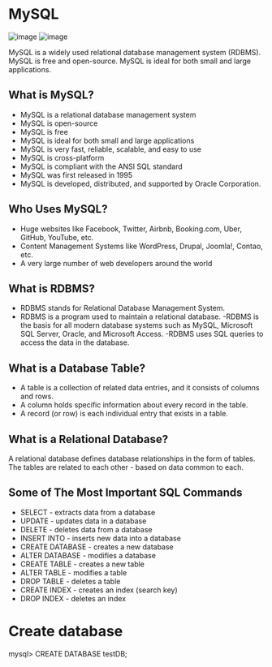 # MySQL

![image](https://user-images.githubusercontent.com/90493668/153834562-fba49b13-0500-4a75-b1a3-385fe09f946a.png) ![image](https://user-images.githubusercontent.com/90493668/153834640-5cbc3200-d630-4791-a89c-1ecede70a348.png)


MySQL is a widely used relational database management system (RDBMS).
MySQL is free and open-source.
MySQL is ideal for both small and large applications.

## What is MySQL?

- MySQL is a relational database management system
- MySQL is open-source
- MySQL is free
- MySQL is ideal for both small and large applications
- MySQL is very fast, reliable, scalable, and easy to use
- MySQL is cross-platform
- MySQL is compliant with the ANSI SQL standard
- MySQL was first released in 1995
- MySQL is developed, distributed, and supported by Oracle Corporation.

## Who Uses MySQL?

- Huge websites like Facebook, Twitter, Airbnb, Booking.com, Uber, GitHub, YouTube, etc.
- Content Management Systems like WordPress, Drupal, Joomla!, Contao, etc.
- A very large number of web developers around the world

## What is RDBMS?

- RDBMS stands for Relational Database Management System.
- RDBMS is a program used to maintain a relational database.
-RDBMS is the basis for all modern database systems such as MySQL, Microsoft SQL Server, Oracle, and Microsoft Access.
-RDBMS uses SQL queries to access the data in the database.

## What is a Database Table?

- A table is a collection of related data entries, and it consists of columns and rows.
- A column holds specific information about every record in the table.
- A record (or row) is each individual entry that exists in a table.

## What is a Relational Database?

A relational database defines database relationships in the form of tables. The tables are related to each other - based on data common to each.

## Some of The Most Important SQL Commands

- SELECT - extracts data from a database
- UPDATE - updates data in a database
- DELETE - deletes data from a database
- INSERT INTO - inserts new data into a database
- CREATE DATABASE - creates a new database
- ALTER DATABASE - modifies a database
- CREATE TABLE - creates a new table
- ALTER TABLE - modifies a table
- DROP TABLE - deletes a table
- CREATE INDEX - creates an index (search key)
- DROP INDEX - deletes an index

# Create database

mysql> CREATE DATABASE testDB;
